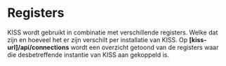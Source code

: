 # Registers
KISS wordt gebruikt in combinatie met verschillende registers. Welke dat zijn en hoeveel het er zijn verschilt per installatie van KISS. Op **[kiss-url]/api/connections** wordt een overzicht getoond van de registers waar die desbetreffende instantie van KISS aan gekoppeld is.
